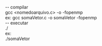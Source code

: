 -- compilar
    <br>
    gcc <nomedoarquivo.c> -o <nomequevocequer> -fopenmp
    <br>
    ex:
    gcc somaVetor.c -o somaVetor -fopenmp
    <br>
-- executar
    <br>
    ./<nomeArquivo>
    <br>
    ex:
    <br>
    ./somaVetor
